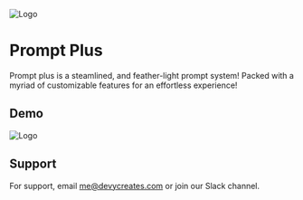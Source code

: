 
![Logo](https://devforum-uploads.s3.dualstack.us-east-2.amazonaws.com/uploads/original/5X/e/9/4/0/e940419eb5b4ea2be86861e66c7348490e57a23d.png)


# Prompt Plus

Prompt plus is a steamlined, and feather-light prompt system! Packed with a myriad of customizable features for an effortless experience!











## Demo

![Logo](https://devforum-uploads.s3.dualstack.us-east-2.amazonaws.com/uploads/original/5X/2/3/a/5/23a5ebd8ca4147de99fe348541064fbed3fe32df.png)





## Support

For support, email me@devycreates.com or join our Slack channel.


